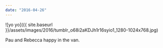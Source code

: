 ```yaml
---
date: "2016-04-26"
---
```


![yo yo]({{ site.baseurl }}/assets/images/2016/tumblr_o68i2aKDJh1r16syio1_1280-1024x768.jpg)

Pau and Rebecca happy in the van.
